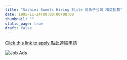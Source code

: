 ```yaml
---
title: "Sashimi Sweets Hiring Elite 烏魚子公司 精英招募"
date: 1995-11-24T00:00:00+08:00
thumbnail: ""
static_page: true
draft: false
---
```


[Click this link to apply 點此連結申請](https://docs.google.com/forms/d/e/1FAIpQLSc_7dVXVidTj13pAJrz_A8j05iBSPI-iCJ5HgcwI6opS3Q2rw/viewform?usp=sf_link)

![Job Ads](/fish-out-of-water/sashimi-sweets.jpeg)
